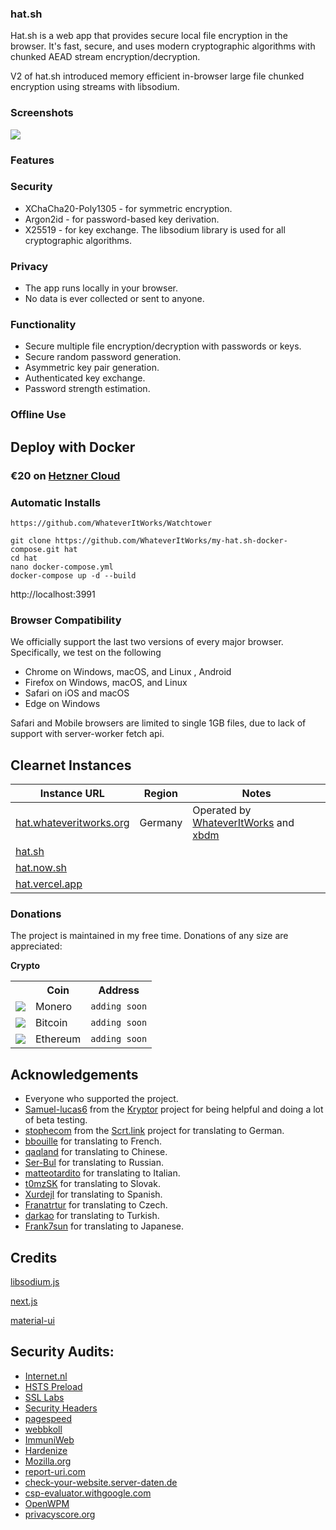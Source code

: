 ### hat.sh

Hat.sh is a web app that provides secure local file encryption in the browser. It's fast, secure, and uses modern cryptographic algorithms with chunked AEAD stream encryption/decryption.

V2 of hat.sh introduced memory efficient in-browser large file chunked encryption using streams with libsodium.

### Screenshots
![](https://camo.githubusercontent.com/f318a430202b6dbec2db62b84bd614720de8dda55f0f0dd362d5ea8ad33a1515/68747470733a2f2f692e696d6775722e636f6d2f4e62415a4f67502e676966)

### Features
### Security
- XChaCha20-Poly1305 - for symmetric encryption.
- Argon2id - for password-based key derivation.
- X25519 - for key exchange.
The libsodium library is used for all cryptographic algorithms.

### Privacy
- The app runs locally in your browser.
- No data is ever collected or sent to anyone.​

### Functionality
- Secure multiple file encryption/decryption with passwords or keys.
- Secure random password generation.
- Asymmetric key pair generation.
- Authenticated key exchange.
- Password strength estimation.

### Offline Use
## Deploy with Docker
### €⁠20 on [Hetzner Cloud](https://hetzner.cloud/?ref=eLtKhFK70n4h)

### Automatic Installs
```
https://github.com/WhateverItWorks/Watchtower
```

```
git clone https://github.com/WhateverItWorks/my-hat.sh-docker-compose.git hat
cd hat
nano docker-compose.yml
docker-compose up -d --build
```
http://localhost:3991


### Browser Compatibility
We officially support the last two versions of every major browser. Specifically, we test on the following

- Chrome on Windows, macOS, and Linux , Android
- Firefox on Windows, macOS, and Linux
- Safari on iOS and macOS
- Edge on Windows

Safari and Mobile browsers are limited to single 1GB files, due to lack of support with server-worker fetch api.

## Clearnet Instances

| Instance URL                                                                    | Region                           | Notes                                                                                            |
| ------------------------------------------------------------------------------- | -------------------------------- | ------------------------------------------------------------------------------------------------ |
| [hat.whateveritworks.org](https://hat.whateveritworks.org)                      | Germany                          | Operated by [WhateverItWorks](https://whateveritworks.org) and [xbdm](https://xbdm.fun)          |
| [hat.sh](https://hat.sh)                                                        |                                  |                                                                                                  |  
| [hat.now.sh](https://hat.now.sh)
| [hat.vercel.app](https://hat.vercel.app)

### Donations
The project is maintained in my free time. Donations of any size are appreciated:
<br>

<div>

<strong>Crypto</strong>

  <table>
    <tr>
      <th></th>
      <th>Coin</th>
      <th>Address</th>
    </tr>
    <tr>
      <td><img src="https://i.imgur.com/utSCHpB.png" /></td>
      <td>Monero</td>
      <td style="word-break: break-word">
        <code
          >adding soon</code
        >
      </td>
    </tr>
    <tr>
      <td><img src="https://i.imgur.com/imvYFLR.png" /></td>
      <td>Bitcoin</td>
      <td><code>adding soon</code></td>
    </tr>
    <tr>
      <td><img src="https://i.imgur.com/a4vLbjm.png" /></td>
      <td>Ethereum</td>
      <td><code>adding soon</code></td>
    </tr>
  </table>


## Acknowledgements

- Everyone who supported the project.
- [Samuel-lucas6](https://github.com/samuel-lucas6) from the [Kryptor](https://github.com/samuel-lucas6/Kryptor) project for being helpful and doing a lot of beta testing.
- [stophecom](https://github.com/stophecom) from the [Scrt.link](https://scrt.link/) project for translating to German.
- [bbouille](https://github.com/bbouille) for translating to French.
- [qaqland](https://github.com/qaqland) for translating to Chinese.
- [Ser-Bul](https://github.com/Ser-Bul) for translating to Russian.
- [matteotardito](https://github.com/matteotardito) for translating to Italian.
- [t0mzSK](https://github.com/t0mzSK) for translating to Slovak.
- [Xurdejl](https://github.com/Xurdejl) for translating to Spanish.
- [Franatrtur](https://github.com/Franatrtur) for translating to Czech.
- [darkao](https://github.com/darkao) for translating to Turkish.
- [Frank7sun](https://github.com/Frank7sun) for translating to Japanese.


## Credits

[libsodium.js](https://github.com/jedisct1/libsodium.js)

[next.js](https://nextjs.org/)

[material-ui](https://material-ui.com/)


## Security Audits:

- [Internet.nl](https://internet.nl/site/hat.whateveritworks.org)
- [HSTS Preload](https://hstspreload.org/)
- [SSL Labs](https://www.ssllabs.com/ssltest/analyze.html?d=hat.whateveritworks.org)
- [Security Headers](https://securityheaders.com/?q=hat.whateveritworks.org&hide=on&followRedirects=on)
- [pagespeed](https://pagespeed.web.dev/)
- [webbkoll](https://webbkoll.dataskydd.net/en)
- [ImmuniWeb](https://www.immuniweb.com/ssl/hat.whateveritworks.org)
- [Hardenize](https://www.hardenize.com/report/hat.whateveritworks.org)
- [Mozilla.org](https://observatory.mozilla.org/)
- [report-uri.com](https://report-uri.com/home/tools)
- [check-your-website.server-daten.de](https://check-your-website.server-daten.de/?q=hat.whateveritworks.org)
- [csp-evaluator.withgoogle.com](https://csp-evaluator.withgoogle.com/)
- [OpenWPM](https://github.com/openwpm/OpenWPM)
- [privacyscore.org](https://privacyscore.org/)
